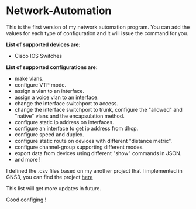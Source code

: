# Network-Automation

This is the first version of my network automation program. You can add the values for each type of configuration and it will issue the command for you.


**List of supported devices are:**
- Cisco IOS Switches

**List of supported configurations are:**
- make vlans.
- configure VTP mode.
- assign a vlan to an interface.
- assign a voice vlan to an interface.
- change the interface switchport to access.
- change the interface switchport to trunk, configure the "allowed" and "native" vlans and the encapsulation method.
- configure static ip address on interfaces.
- configure an interface to get ip address from dhcp.
- configure speed and duplex.
- configure static route on devices with different "distance metric".
- configure channel-group supporting different modes.
- export data from devices using different "show" commands in JSON.
- and more !
  
I defined the .csv files based on my another project that I implemented in GNS3, you can find the project [here](https://github.com/tofonjvd/GNS3_vlan_interface_ssh_mac_copy__practice)


This list will get more updates in future.

Good configing !
